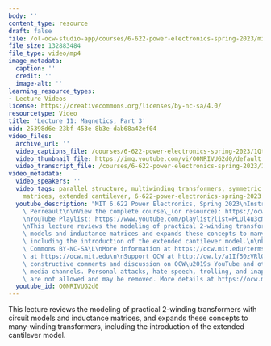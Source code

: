 ```yaml
---
body: ''
content_type: resource
draft: false
file: /ol-ocw-studio-app/courses/6-622-power-electronics-spring-2023/mit6_622s23_lecture_11_360p_16_9.mp4
file_size: 132883484
file_type: video/mp4
image_metadata:
  caption: ''
  credit: ''
  image-alt: ''
learning_resource_types:
- Lecture Videos
license: https://creativecommons.org/licenses/by-nc-sa/4.0/
resourcetype: Video
title: 'Lecture 11: Magnetics, Part 3'
uid: 25398d6e-23bf-453e-8b3e-dab68a42ef04
video_files:
  archive_url: ''
  video_captions_file: /courses/6-622-power-electronics-spring-2023/1QtlwRDPRHKuT0ZTJueSW6OD1Gmbrz63x_transcript.webvtt
  video_thumbnail_file: https://img.youtube.com/vi/O0NRIVUG2d0/default.jpg
  video_transcript_file: /courses/6-622-power-electronics-spring-2023/1QtlwRDPRHKuT0ZTJueSW6OD1Gmbrz63x_transcript.pdf
video_metadata:
  video_speakers: ''
  video_tags: parallel structure, multiwinding transformers, symmetric inductance
    matrices, extended cantilever, 6-622-power-electronics-spring-2023
  youtube_description: "MIT 6.622 Power Electronics, Spring 2023\nInstructor: David\
    \ Perreault\n\nView the complete course\_(or resource): https://ocw.mit.edu/courses/6-622-power-electronics-spring-2023/\L\
    \nYouTube Playlist: https://www.youtube.com/playlist?list=PLUl4u3cNGP62UTc77mJoubhDELSC8lfR0\n\
    \nThis lecture reviews the modeling of practical 2-winding transformers with circuit\
    \ models and inductance matrices and expands these concepts to many-winding transformers,\
    \ including the introduction of the extended cantilever model.\n\nLicense: Creative\
    \ Commons BY-NC-SA\L\nMore information at https://ocw.mit.edu/terms\L\nMore courses\
    \ at https://ocw.mit.edu\n\nSupport OCW at http://ow.ly/a1If50zVRlQ\n\nWe encourage\
    \ constructive comments and discussion on OCW\u2019s YouTube and other social\
    \ media channels. Personal attacks, hate speech, trolling, and inappropriate comments\
    \ are not allowed and may be removed. More details at https://ocw.mit.edu/comments.\n"
  youtube_id: O0NRIVUG2d0
---
```

This lecture reviews the modeling of practical 2-winding transformers with circuit models and inductance matrices, and expands these concepts to many-winding transformers, including the introduction of the extended cantilever model.